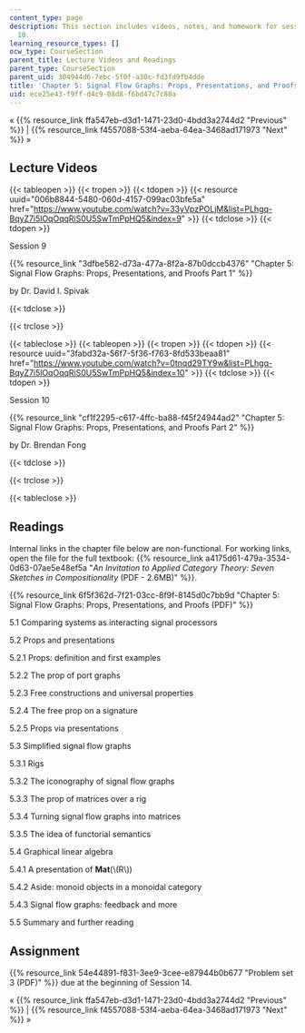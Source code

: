 ```yaml
---
content_type: page
description: This section includes videos, notes, and homework for sessions 9 and
  10.
learning_resource_types: []
ocw_type: CourseSection
parent_title: Lecture Videos and Readings
parent_type: CourseSection
parent_uid: 304944d6-7ebc-5f0f-a30c-fd3fd9fb4dde
title: 'Chapter 5: Signal Flow Graphs: Props, Presentations, and Proofs'
uid: ece25e43-f9ff-d4c9-08d8-f6bd47c7c80a
---
```


« {{% resource_link ffa547eb-d3d1-1471-23d0-4bdd3a2744d2 "Previous" %}} | {{% resource_link f4557088-53f4-aeba-64ea-3468ad171973 "Next" %}} » 

Lecture Videos
--------------

{{< tableopen >}}
{{< tropen >}}
{{< tdopen >}}
{{< resource uuid="006b8844-5480-060d-4157-099ac03bfe5a" href="https://www.youtube.com/watch?v=33yVpzPOLjM&list=PLhgq-BqyZ7i5lOqOqqRiS0U5SwTmPpHQ5&index=9" >}}
{{< tdclose >}}
{{< tdopen >}}


Session 9

{{% resource_link "3dfbe582-d73a-477a-8f2a-87b0dccb4376" "Chapter 5: Signal Flow Graphs: Props, Presentations, and Proofs Part 1" %}}

by Dr. David I. Spivak


{{< tdclose >}}

{{< trclose >}}

{{< tableclose >}}
{{< tableopen >}}
{{< tropen >}}
{{< tdopen >}}
{{< resource uuid="3fabd32a-56f7-5f36-f763-8fd533beaa81" href="https://www.youtube.com/watch?v=0tnqd29TY9w&list=PLhgq-BqyZ7i5lOqOqqRiS0U5SwTmPpHQ5&index=10" >}}
{{< tdclose >}}
{{< tdopen >}}


Session 10

{{% resource_link "cf1f2295-c617-4ffc-ba88-f45f24944ad2" "Chapter 5: Signal Flow Graphs: Props, Presentations, and Proofs Part 2" %}}

by Dr. Brendan Fong


{{< tdclose >}}

{{< trclose >}}

{{< tableclose >}}

Readings
--------

Internal links in the chapter file below are non-functional. For working links, open the file for the full textbook: {{% resource_link a4175d61-479a-3534-0d63-07ae5e48ef5a "_An Invitation to Applied Category Theory: Seven Sketches in Compositionality_ (PDF - 2.6MB)" %}}.

{{% resource_link 6f5f362d-7f21-03cc-8f9f-8145d0c7bb9d "Chapter 5: Signal Flow Graphs: Props, Presentations, and Proofs (PDF)" %}}

5.1 Comparing systems as interacting signal processors

5.2 Props and presentations

5.2.1 Props: definition and first examples

5.2.2 The prop of port graphs

5.2.3 Free constructions and universal properties

5.2.4 The free prop on a signature

5.2.5 Props via presentations

5.3 Simplified signal flow graphs

5.3.1 Rigs

5.3.2 The iconography of signal flow graphs

5.3.3 The prop of matrices over a rig

5.3.4 Turning signal flow graphs into matrices

5.3.5 The idea of functorial semantics

5.4 Graphical linear algebra

5.4.1 A presentation of **Mat**(\\(R\\))

5.4.2 Aside: monoid objects in a monoidal category

5.4.3 Signal flow graphs: feedback and more

5.5 Summary and further reading

Assignment
----------

{{% resource_link 54e44891-f831-3ee9-3cee-e87944b0b677 "Problem set 3 (PDF)" %}} due at the beginning of Session 14.

« {{% resource_link ffa547eb-d3d1-1471-23d0-4bdd3a2744d2 "Previous" %}} | {{% resource_link f4557088-53f4-aeba-64ea-3468ad171973 "Next" %}} »